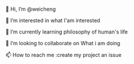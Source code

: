 👋 Hi, I’m @weicheng

👀 I’m interested in what I'am interested

🌱 I’m currently learning philosophy of human's life

💞️ I’m looking to collaborate on What i am doing

📫 How to reach me :create my project an issue
